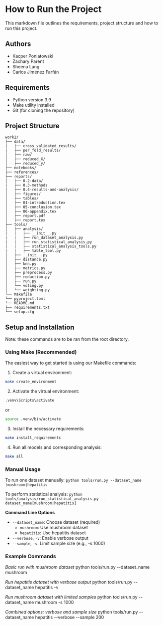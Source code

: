 # How to Run the Project

This markdown file outlines the requirements, project structure and how to run this project.

## Authors

- Kacper Poniatowski
- Zachary Parent
- Sheena Lang
- Carlos Jiménez Farfán

## Requirements

- Python version 3.9
- Make utility installed
- Git (for cloning the repository)

## Project Structure

```
work2/
├── data/
|   ├── cross_validated_results/
|   ├── per_fold_results/
│   ├── raw/
│   ├── reduced_X/
│   ├── reduced_y/
├── notebooks/
├── references/
├── reports/
|   ├── 0.2-data/
|   ├── 0.3-methods
|   ├── 0.4-results-and-analysis/
│   ├── figures/
│   ├── tables/
│   ├── 01-introduction.tex
│   ├── 05-conclusion.tex
│   ├── 06-appendix.tex
│   ├── report.pdf
│   ├── report.tex
├── tools/
│   ├── analysis/
|   |   ├── __init__.py
|   |   ├── run_dataset_analysis.py
|   |   ├── run_statistical_analysis.py
|   |   ├── statistical_analysis_tools.py
|   |   ├── table_tool.py
│   ├── __init__.py
│   ├── distance.py
│   ├── knn.py
│   ├── metrics.py
│   ├── preprocess.py
│   ├── reduction.py
│   ├── run.py
│   └── voting.py
│   └── weighting.py
└── Makefile
└── pyproject.toml
└── README.md
├── requirements.txt
└── setup.cfg
```

## Setup and Installation

Note: these commands are to be ran from the root directory.

### Using Make (Recommended)

The easiest way to get started is using our Makefile commands:

1. Create a virtual environment:

```bash
make create_environment
```

2. Activate the virtual environment:
```bash
.venv\Scripts\activate
```

or

```bash
source .venv/bin/activate
```

3. Install the necessary requirements:
```bash
make install_requirements
```

4. Run all models and corresponding analysis:
```bash
make all
```

### Manual Usage

To run one dataset manually:
`python tools/run.py --dataset_name [mushroom|hepatitis`

To perform statistical analysis:
`python tools/analysis/run_statistical_analysis.py --dataset_name[mushroom|hepatitis]`

**Command Line Options**

- `--dataset_name`: Choose dataset (required)
  - `mushroom`: Use mushroom dataset
  - `hepatitis`: Use hepatitis dataset
- `--verbose`, `-v`: Enable verbose output
- `--sample`, `-s`: Limit sample size (e.g., -s 1000)

### Example Commands

_Basic run with mushroom dataset_
python tools/run.py --dataset_name mushroom

_Run hepatitis dataset with verbose output_
python tools/run.py --dataset_name hepatitis -v

_Run mushroom dataset with limited samples_
python tools/run.py --dataset_name mushroom -s 1000

_Combined options: verbose and sample size_
python tools/run.py --dataset_name hepatitis --verbose --sample 200
